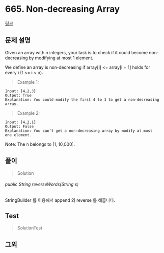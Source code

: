 # 665. Non-decreasing Array   
[링크](https://leetcode.com/problems/non-decreasing-array/)

## 문제 설명

Given an array with n integers, your task is to check if it could become non-decreasing by modifying at most 1 element.

We define an array is non-decreasing if array[i] <= array[i + 1] holds for every i (1 <= i < n).

> Example 1:
```
Input: [4,2,3]
Output: True
Explanation: You could modify the first 4 to 1 to get a non-decreasing array.
```

> Example 2:
```
Input: [4,2,1]
Output: False
Explanation: You can't get a non-decreasing array by modify at most one element.
```

Note: The n belongs to [1, 10,000].

## 풀이
> Solution

###### public String reverseWords(String s)  
StringBuilder 를 이용해서 append 와 reverse 를 해줍니다.

## Test    
> SolutionTest


## 그외
